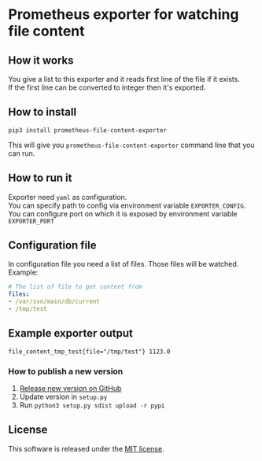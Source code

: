 # Prometheus exporter for watching file content

## How it works

You give a list to this exporter and it reads first line of the file if it exists.  
If the first line can be converted to integer then it's exported.

## How to install

```
pip3 install prometheus-file-content-exporter
```

This will give you `prometheus-file-content-exporter` command line that you can run.


## How to run it

Exporter need `yaml` as configuration.  
You can specify path to config via environment variable `EXPORTER_CONFIG`.  
You can configure port on which it is exposed by environment variable `EXPORTER_PORT`


## Configuration file
In configuration file you need a list of files. Those files will be watched.  
Example:  
```yaml
# The list of file to get content from
files:
- /var/svn/main/db/current
- /tmp/test
```

## Example exporter output
```
file_content_tmp_test{file="/tmp/test"} 1123.0
```


### How to publish a new version

1. [Release new version on GitHub](https://github.com/spreaker/prometheus-file-content-exporter/releases)
2. Update version in `setup.py`
3. Run `python3 setup.py sdist upload -r pypi`

## License

This software is released under the [MIT license](LICENSE.txt).
